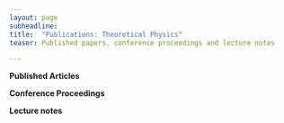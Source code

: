 ```yaml
---
layout: page
subheadline:
title:  "Publications: Theoretical Physics"
teaser: Published papers, conference proceedings and lecture notes

---
```

<strong>Published Articles</strong> 

<strong>Conference Proceedings</strong> 

<strong>Lecture notes</strong> 